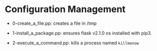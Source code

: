 # Configuration Management

* 0-create_a_file.pp: creates a file in /tmp

* 1-install_a_package.pp: ensures flask v2.1.0 os installed with pip3.

* 2-execute_a_command.pp: kills a process named `killmenow`
